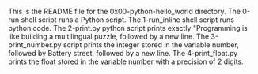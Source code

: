 This is the README file for the 0x00-python-hello_world directory.
The 0-run shell script runs a Python script.
The 1-run_inline shell script runs python code.
The 2-print.py python script prints exactly "Programming is like building a multilingual puzzle, followed by a new line.
The 3-print_number.py script prints the integer stored in the variable number, followed by Battery street, followed by a new line.
The 4-print_float.py prints the float stored in the variable number with a precision of 2 digits.
